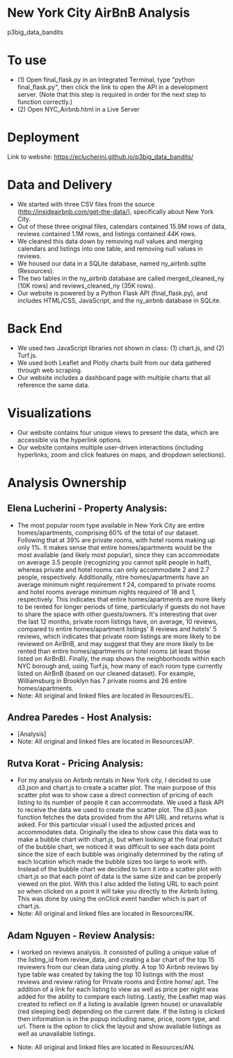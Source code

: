 # New York City AirBnB Analysis
p3big_data_bandits

# To use
- (1) Open final_flask.py in an Integrated Terminal, type "python final_flask.py", then click the link to open the API in a development server. (Note that this step is required in order for the next step to function correctly.)
- (2) Open NYC_Airbnb.html in a Live Server

# Deployment
Link to website: https://eclucherini.github.io/p3big_data_bandits/

# Data and Delivery
- We started with three CSV files from the source (http://insideairbnb.com/get-the-data/), specifically about New York City.
- Out of these three original files, calendars contained 15.9M rows of data, reviews contained 1.1M rows, and listings contained 44K rows.
- We cleaned this data down by removing null values and merging calendars and listings into one table, and removing null values in reviews. 
- We housed our data in a SQLite database, named ny_airbnb.sqlite (Resources).
- The two tables in the ny_airbnb database are called merged_cleaned_ny (10K rows) and reviews_cleaned_ny (35K rows).
- Our website is powered by a Python Flask API (final_flask.py), and includes HTML/CSS, JavaScript, and the ny_airbnb database in SQLite.

# Back End
- We used two JavaScript libraries not shown in class: (1) chart.js, and (2) Turf.js.
- We used both Leaflet and Plotly charts built from our data gathered through web scraping.
- Our website includes a dashboard page with multiple charts that all reference the same data.

# Visualizations 
- Our website contains four unique views to present the data, which are accessible via the hyperlink options.
- Our website contains multiple user-driven interactions (including hyperlinks, zoom and click features on maps, and dropdown selections). 

# Analysis Ownership
Elena Lucherini - Property Analysis:
- 
- The most popular room type available in New York City are entire homes/apartments, comprising 60% of the total of our dataset. Following that at 39% are private rooms, with hotel rooms making up only 1%. It makes sense that entire homes/apartments would be the most available (and likely most popular), since they can accommodate on average 3.5 people (recognizing you cannot split people in half), whereas private and hotel rooms can only accommodate 2 and 2.7 people, respectively. Additionally, ntire homes/apartments have an average minimum night requirement f 24, compared to private rooms and hotel rooms average minimum nights required of 18 and 1, respectively. This indicates that entire homes/apartments are more likely to be rented for longer periods of time, particularly if guests do not have to share the space with other guests/owners. It's interesting that over the last 12 months, private room listings have, on average, 10 reviews, compared to entire homes/apartment listings' 8 reviews and hotels' 5 reviews, which indicates that private room listings are more likely to be reviewed on AirBnB, and may suggest that they are more likely to be rented than entire homes/apartments or hotel rooms (at least those listed on AirBnB). Finally, the map shows the neighborhoods within each NYC borough and, using Turf.js, how many of each room type currently listed on AirBnB (based on our cleaned dataset). For example, Williamsburg in Brooklyn has 7 private rooms and 26 entire homes/apartments. 
- Note: All original and linked files are located in Resources/EL.

Andrea Paredes - Host Analysis:
- 
- [Analysis]
- Note: All original and linked files are located in Resources/AP.

Rutva Korat - Pricing Analysis:
- 
- For my analysis on Airbnb rentals in New York city, I decided to use d3.json and chart.js to create a scatter plot. The main purpose of this scatter plot was to show case a direct connection of pricing of each listing to its number of people it can accommodate. We used a flask API to receive the data we used to create the scatter plot. The d3.json function fetches the data provided from the API URL and returns what is asked. For this particular visual I used the adjusted prices and accommodates data. Originally the idea to show case this data was to make a bubble chart with chart.js, but when looking at the final product of the bubble chart, we noticed it was difficult to see each data point since the size of each bubble was originally determined by the rating of each location which made the bubble sizes too large to work with. Instead of the bubble chart we decided to turn it into a scatter plot with chart.js so that each point of data is the same size and can be properly viewed on the plot. With this I also added the listing URL to each point so when clicked on a point it will take you directly to the Airbnb listing.
This was done by using the onClick event handler which is part of chart.js.
- Note: All original and linked files are located in Resources/RK.

Adam Nguyen - Review Analysis: 
-
- I worked on reviews analysis. It consisted of pulling a unique value of the listing_id from review_data, and creating a bar chart of the top 15 reviewers from our clean data using plotly. 
 A top 10 Airbnb reviews by type table was created by taking the top 10 listings with the most reviews and review rating for Private rooms and Entire home/ apt. The addition of a link for each listing to view as well as price per night was added for the ability to compare each listing.
Lastly, the Leaflet map was created to reflect on if a listing is available (green house) or unavailable (red sleeping bed) depending on the current date. If the listing is clicked then information is in the popup including name, price, room type, and url. There is the option to click the layout and show available listings as well as unavailable listings. 

- Note: All original and linked files are located in Resources/AN. 
